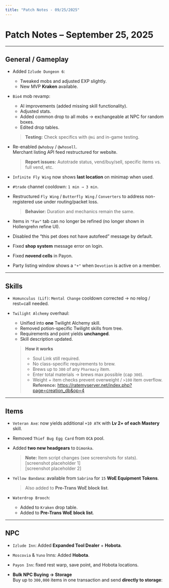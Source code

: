 ```yaml
---
title: "Patch Notes - 09/25/2025"
---
```


# Patch Notes – September 25, 2025

---

## General / Gameplay

- Added `Izlude Dungeon 6`:
  - Tweaked mobs and adjusted EXP slightly.
  - New MVP **Kraken** available.

- `Bio4` mob revamp:
  - AI improvements (added missing skill functionality).
  - Adjusted stats.
  - Added common drop to all mobs → exchangeable at NPC for random boxes.
  - Edited drop tables.  
  > **Testing:** Check specifics with `@mi` and in-game testing.

- Re-enabled `@whobuy` / `@whosell`.  
  Merchant listing API feed restructured for website.  
  > **Report issues:** Autotrade status, vend/buy/sell, specific items vs. full vend, etc.

- `Infinite Fly Wing` now shows **last location** on minimap when used.

- `#trade` channel cooldown: `1 min → 3 min`.

- Restructured `Fly Wing` / `Butterfly Wing` / `Converters` to address non-registered use under routing/packet loss.  
  > **Behavior:** Duration and mechanics remain the same.

- Items in `"Fav"` tab can no longer be refined (no longer shown in Hollengrehn refine UI).

- Disabled the “this pet does not have autofeed” message by default.

- Fixed **shop system** message error on login.

- Fixed **novend cells** in Payon.

- Party listing window shows a `"+"` when `Devotion` is active on a member.

---

## Skills

- `Homunculus (Lif)`: `Mental Change` cooldown corrected → no relog / rest+call needed.

- `Twilight Alchemy` overhaul:
  - Unified into **one** Twilight Alchemy skill.
  - Removed potion-specific Twilight skills from tree.
  - Requirements and point yields **unchanged**.
  - Skill description updated.  
  > **How it works**  
  > - Soul Link still required.  
  > - No class-specific requirements to brew.  
  > - Brews up to `300` of any `Pharmacy` item.  
  > - Enter total materials → brews max possible (cap `300`).  
  > - Weight + item checks prevent overweight / `>100` item overflow.  
  > **Reference:** https://ratemyserver.net/index.php?page=creation_db&op=4

---

## Items

- `Veteran Axe`: now yields additional `+10 ATK` with **Lv 2+ of each Mastery** skill.

- Removed `Thief Bug Egg Card` from `OCA` pool.

- Added **two new headgears** to `Dimonka`.  
  > **Note:** Item script changes (see screenshots for stats).  
  > [screenshot placeholder 1]  
  > [screenshot placeholder 2]

- `Yellow Bandana`: available from `Sabrina` for `15` **WoE Equipment Tokens**.  
  > Also added to **Pre-Trans WoE block list**.

- `Waterdrop Brooch`:
  - Added to `Kraken` drop table.
  - Added to **Pre-Trans WoE block list**.

---

## NPC

- `Izlude Inn`: Added **Expanded Tool Dealer** + **Hobota**.
- `Moscovia` & `Yuno` Inns: Added **Hobota**.
- `Payon Inn`: fixed rest warp, save point, and Hobota locations.

- **Bulk NPC Buying → Storage**  
  Buy up to `300,000` items in one transaction and send **directly to storage**:
